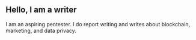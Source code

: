 ## Hello, I am a writer

I am an aspiring pentester. I do report writing and writes about blockchain, marketing, and data privacy.
